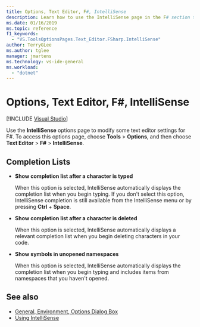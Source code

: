 ```yaml
---
title: Options, Text Editor, F#, IntelliSense
description: Learn how to use the IntelliSense page in the F# section to modify the text editor IntelliSense settings for F#.
ms.date: 01/16/2019
ms.topic: reference
f1_keywords:
  - "VS.ToolsOptionsPages.Text_Editor.FSharp.IntelliSense"
author: TerryGLee
ms.author: tglee
manager: jmartens
ms.technology: vs-ide-general
ms.workload:
  - "dotnet"
---
```

# Options, Text Editor, F#, IntelliSense

 [!INCLUDE [Visual Studio](~/includes/applies-to-version/vs-windows-only.md)]

Use the **IntelliSense** options page to modify some text editor settings for F#. To access this options page, choose **Tools** > **Options**, and then choose **Text Editor** > **F#** > **IntelliSense**.

## Completion Lists

- **Show completion list after a character is typed**

   When this option is selected, IntelliSense automatically displays the completion list when you begin typing. If you don't select this option, IntelliSense completion is still available from the IntelliSense menu or by pressing **Ctrl** + **Space**.

- **Show completion list after a character is deleted**

   When this option is selected, IntelliSense automatically displays a relevant completion list when you begin deleting characters in your code.

- **Show symbols in unopened namespaces**

   When this option is selected, IntelliSense automatically displays the completion list when you begin typing and includes items from namespaces that you haven't opened.

## See also

- [General, Environment, Options Dialog Box](../../ide/reference/general-environment-options-dialog-box.md)
- [Using IntelliSense](../../ide/using-intellisense.md)
